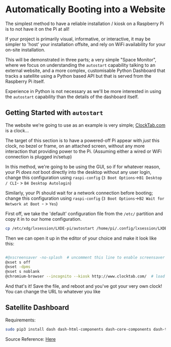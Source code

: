 # Automatically Booting into a Website

The simplest method to have a reliable installation / kiosk on a Raspberry Pi is to not have it on the Pi at all! 

If your project is primarily visual, informative, or interactive, it may be simpler to 'host' your installation offsite, and rely on WiFi availability for your on-site installation.

This will be demonstrated in three parts; a very simple "Space Monitor", where we focus on understanding the `autostart` capability talking to an external website, and a more complex, customisable Python Dashboard that tracks a satellite using a Python based API but that is served from the Raspberry Pi itself.

Experience in Python is not necessary as we'll be more interested in using the `autostart` capability than the details of the dashboard itself. 

## Getting Started with `autostart`

The website we're going to use as an example is very simple; [ClockTab.com](http://www.clocktab.com/) is a clock...

The target of this section is to have a powered-off Pi appear with *just* this clock, no bezel or frame, on an attached screen, without any more interaction that providing power to the Pi. (Assuming either a wired or WiFi connection is plugged in/setup)

In this method, we're going to be using the GUI, so if for whatever reason, your Pi *does not* boot directly into the desktop without any user login, change this configuration using `raspi-config` (`3 Boot Options`->`B1 Desktop / CLI`- > `B4 Desktop Autologin`)

Similarly, your Pi should wait for a network connection before booting; change this configuration using `raspi-config` (`3 Boot Options`->`B2 Wait for Network at Boot `- > `Yes`)

First off, we take the 'default' configuration file from the `/etc/`  partition and copy it in to our home configuration.

```bash
cp /etc/xdg/lxsession/LXDE-pi/autostart /home/pi/.config/lxsession/LXDE-pi/autostart
```

Then we can open it up in the editor of your choice and make it look like this: 

```bash

#@xscreensaver -no-splash  # uncomment this line to enable screensaver
@xset s off
@xset -dpms
@xset s noblank
@chromium-browser --incognito --kiosk http://www.clocktab.com/  # load chromium after boot and point to the localhost webserver in full screen mode
```

And that's it! Save the file, and reboot and you've got your very own clock! You can change the URL to whatever you like

## Satellite Dashboard

Requirements: 

```bash
sudo pip3 install dash dash-html-components dash-core-components dash-table
```

Source Reference: [Here](https://dash.plot.ly/live-updates)